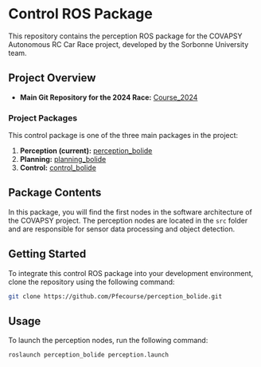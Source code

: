 # Control ROS Package

This repository contains the perception ROS package for the COVAPSY Autonomous RC Car Race project, developed by the Sorbonne University team.

## Project Overview

- **Main Git Repository for the 2024 Race:** [Course_2024](https://github.com/Pfecourse/Course_2024)

### Project Packages

This control package is one of the three main packages in the project:

1. **Perception (current):** [perception_bolide](https://github.com/Pfecourse/perception_bolide)
2. **Planning:** [planning_bolide](https://github.com/Pfecourse/planning_bolide)
3. **Control:** [control_bolide](https://github.com/Pfecourse/control_bolide)

## Package Contents

In this package, you will find the first nodes in the software architecture of the COVAPSY project. The perception nodes are located in the `src` folder and are responsible for sensor data processing and object detection.

## Getting Started

To integrate this control ROS package into your development environment, clone the repository using the following command:

```bash
git clone https://github.com/Pfecourse/perception_bolide.git
```

## Usage

To launch the perception nodes, run the following command:

```bash
roslaunch perception_bolide perception.launch
```